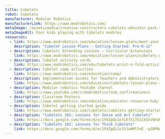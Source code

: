 ```yaml
---
title: Cubelets
robot: Cubelets
manufacturer: Modular Robotics
manufacturerLink: https://www.modrobotics.com/
metaImage: /assets/media/creative-constructors-cubelets-educator-pack-toys-bb-387881.jpg
metaImageAlt: Four kids playing with Cubelets modules
resources:
  - link: https://www.modrobotics.com/education/lesson-plans/meet-your-cubelets-units/
    description: "Cubelet Lesson Plans – Getting Started: Pre-K-12"
  - description: Cubelets Extending Lessons – Curricular Extensions
    link: https://www.modrobotics.com/education/lesson-plans/cubelets-grab-bag/
  - description: Cubelet activity cards
    link: https://www.modrobotics.com/edu/Cubelets-print-n-fold-activity-cards.pdf
  - description: Cubelet camp activities
    link: https://www.modrobotics.com/education/camp/
  - description: Implementation Guides for Teachers and Administrators
    link: https://www.modrobotics.com/education/cubelets-lesson-plans-implementation-guide/
  - description: Modular robotics Youtube channel
    link: https://www.youtube.com/c/modrobotics?sub_confirmation=1
  - description: Classroom Posters
    link: https://www.modrobotics.com/education/educator-resource-hub/
  - description: Cubelet getting started guide
    link: https://www.modrobotics.com/cubelets/cubelets-getting-started/
  - description: "Cubelets 101: Lessons for Sense and Act Cubelets"
    link: https://docs.google.com/forms/d/e/1FAIpQLSe7LKfX1TOiCX3zV6H3RXj__2XrAkB7bF7QVliPNCdvxSzfHw/viewform
  - description: "Cubelets 102: Lessons for Think Cubelets"
    link: https://docs.google.com/forms/d/e/1FAIpQLScSSJwHMlfnE_-qJDPNwKoQpkI-8qOzRK1cFyg2Wu8ryyJvYQ/viewform
---
```

